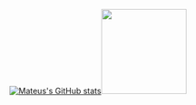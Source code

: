 [![Mateus's GitHub stats](https://github-readme-stats.vercel.app/api?username=nadalmateus&hide_border=true)](https://github.com/nadalmateus/github-readme-stats)<img height="150em" src="https://github-readme-stats.vercel.app/api/top-langs/?username=nadalmateus&layout=compact&langs_count=5&hide_border=true"/>
